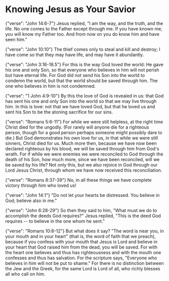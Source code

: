 Knowing Jesus as Your Savior
========================================================================


{"verse": "John 14:6-7"}
Jesus replied, "I am the way, and the truth, and the life. No one comes to the Father except through me. If you have known me, you will know my Father too.  And from now on you do know him and have seen him."

{"verse": "John 10:10"}
The thief comes only to steal and kill and destroy; I have come so that they may have life, and may have it abundantly.

{"verse": "John 3:16-18.5"}
For this is the way God loved the world: He gave his one and only Son, so that everyone who believes in him will not perish but have eternal life. For God did not send his Son into the world to condemn the world, but that the world should be saved through him.  The one who believes in him is not condemned.

{"verse": "1 John 4:9-10"}
By this the love of God is revealed in us: that God has sent his one and only Son into the world so that we may live through him.  In this is love: not that we have loved God, but that he loved us and sent his Son to be the atoning sacrifice for our sins.

{"verse": "Romans 5:6-11"}
For while we were still helpless, at the right time Christ died for the ungodly.  (For rarely will anyone die for a righteous person, though for a good person perhaps someone might possibly dare to die.) But God demonstrates his own love for us, in that while we were still sinners, Christ died for us. Much more then, because we have now been declared righteous by his blood, we will be saved through him from God's wrath. For if while we were enemies we were reconciled to God through the death of his Son, how much more, since we have been reconciled, will we be saved by his life?  Not only this, but we also rejoice in God through our Lord Jesus Christ, through whom we have now received this reconciliation.

{"verse": "Romans 8:37-39"}
No, in all these things we have complete victory through him who loved us!

{"verse": "John 14:1"}
"Do not let your hearts be distressed.  You believe in God; believe also in me."

{"verse": "John 6:28-29"}
So then they said to him, "What must we do to accomplish the deeds God requires?"  Jesus replied, "This is the deed God requires -- to believe in the one whom he sent."

{"verse": "Romans 10:8-12"}
But what does it say? "The word is near you, in your mouth and in your heart" (that is, the word of faith that we preach),  because if you confess with your mouth that Jesus is Lord and believe in your heart that God raised him from the dead, you will be saved. For with the heart one believes and thus has righteousness and with the mouth one confesses and thus has salvation. For the scripture says, "Everyone who believes in him will not be put to shame." For there is no distinction between the Jew and the Greek, for the same Lord is Lord of all, who richly blesses all who call on him.

